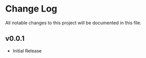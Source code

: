 # Change Log

All notable changes to this project will be documented in this file.

## v0.0.1

- Initial Release
